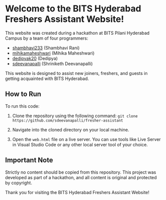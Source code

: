# Welcome to the BITS Hyderabad Freshers Assistant Website!

This website was created during a hackathon at BITS Pilani Hyderabad Campus by a team of four programmers:

- [shambhavi233](https://github.com/shambhavi233) (Shambhavi Rani)
- [mihikamaheshwari](https://github.com/mihikamaheshwari) (Mihika Maheshwari)
- [dedipyak20](https://github.com/dedipyak20) (Dedipya)
- [sdeevanapalli](https://github.com/sdeevanapalli) (Shriniketh Deevanapalli)

This website is designed to assist new joiners, freshers, and guests in getting acquainted with BITS Hyderabad.

## How to Run

To run this code:

1. Clone the repository using the following command: `git clone https://github.com/sdeevanapalli/fresher-assistant`

2. Navigate into the cloned directory on your local machine.

3. Open the `web.html` file on a live server. You can use tools like Live Server in Visual Studio Code or any other local server tool of your choice.

## Important Note

Strictly no content should be copied from this repository. This project was developed as part of a hackathon, and all content is original and protected by copyright.

Thank you for visiting the BITS Hyderabad Freshers Assistant Website!
